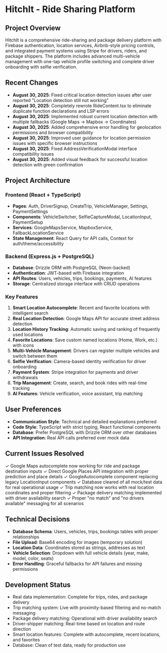 # HitchIt - Ride Sharing Platform

## Project Overview
HitchIt is a comprehensive ride-sharing and package delivery platform with Firebase authentication, location services, Airbnb-style pricing controls, and integrated payment systems using Stripe for drivers, riders, and package shippers. The platform includes advanced multi-vehicle management with one-tap vehicle profile switching and complete driver onboarding with selfie verification.

## Recent Changes
- **August 30, 2025**: Fixed critical location detection issues after user reported "Location detection still not working"
- **August 30, 2025**: Completely rewrote RideContent.tsx to eliminate duplicate function declarations and LSP errors
- **August 30, 2025**: Implemented robust current location detection with multiple fallbacks (Google Maps → Mapbox → Coordinates)
- **August 30, 2025**: Added comprehensive error handling for geolocation permissions and browser compatibility
- **August 30, 2025**: Improved user guidance for location permission issues with specific browser instructions
- **August 30, 2025**: Fixed AddressVerificationModal interface compatibility issues
- **August 30, 2025**: Added visual feedback for successful location detection with green confirmation

## Project Architecture

### Frontend (React + TypeScript)
- **Pages**: Auth, DriverSignup, CreateTrip, VehicleManager, Settings, PaymentSettings
- **Components**: VehicleSwitcher, SelfieCaptureModal, LocationInput, PaymentSetup
- **Services**: GoogleMapsService, MapboxService, FallbackLocationService
- **State Management**: React Query for API calls, Context for auth/theme/accessibility

### Backend (Express.js + PostgreSQL)
- **Database**: Drizzle ORM with PostgreSQL (Neon-backed)
- **Authentication**: JWT-based with Firebase integration
- **API Routes**: Users, vehicles, trips, bookings, payments, AI features
- **Storage**: Centralized storage interface with CRUD operations

### Key Features
1. **Smart Location Autocomplete**: Recent and favorite locations with intelligent search
2. **Real Location Detection**: Google Maps API for accurate street address detection
3. **Location History Tracking**: Automatic saving and ranking of frequently used locations
4. **Favorite Locations**: Save custom named locations (Home, Work, etc.) with icons
5. **Multi-Vehicle Management**: Drivers can register multiple vehicles and switch between them
6. **Selfie Verification**: Camera-based identity verification for driver onboarding
7. **Payment System**: Stripe integration for payments and driver withdrawals
8. **Trip Management**: Create, search, and book rides with real-time tracking
9. **AI Features**: Vehicle verification, voice assistant, trip matching

## User Preferences
- **Communication Style**: Technical and detailed explanations preferred
- **Code Style**: TypeScript with strict typing, React functional components
- **Database**: Prefer PostgreSQL with Drizzle ORM over other databases
- **API Integration**: Real API calls preferred over mock data

## Current Issues Resolved
✓ Google Maps autocomplete now working for ride and package destination inputs
✓ Direct Google Places API integration with proper prediction and place details
✓ GoogleAutocomplete component replacing legacy LocationInput components
✓ Database cleared of all mock/test data for real operational usage
✓ Trip matching now works with real location coordinates and proper filtering
✓ Package delivery matching implemented with driver availability search
✓ Proper "no match" and "no drivers available" messaging for all scenarios

## Technical Decisions
- **Database Schema**: Users, vehicles, trips, bookings tables with proper relationships
- **File Upload**: Base64 encoding for images (temporary solution)
- **Location Data**: Coordinates stored as strings, addresses as text
- **Vehicle Selection**: Dropdown with full vehicle details (year, make, model, color, seats)
- **Error Handling**: Graceful fallbacks for API failures and missing permissions

## Development Status
- Real data implementation: Complete for trips, rides, and package delivery
- Trip matching system: Live with proximity-based filtering and no-match messaging
- Package delivery matching: Operational with driver availability search
- Driver-shipper matching: Real-time based on location and route direction
- Smart location features: Complete with autocomplete, recent locations, and favorites
- Database: Clean of test data, ready for production use